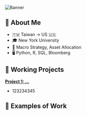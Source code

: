 ![Banner](https://github.com/wayne-kuanghui-shen/wayne-kuanghui-shen/blob/main/banner.png)

<h2>👤 About Me </h2>

- 🇹🇼 Taiwan -> US 🇺🇸
- 🎓 New York University
- 💼 Macro Strategy, Asset Allocation
- 🖥 Python, R, SQL, Bloomberg

<h2>📂 Working Projects</h2>

<b>[Project 1: ...](https://www.youtube.com/watch?v=a83ASGn_V_s)</b>
- 123234345

<h2>📜 Examples of Work</h2>
<img src="https://github.com/wayne-kuanghui-shen/wayne-kuanghui-shen/blob/main/cycle_pic.gif" width="256 />
